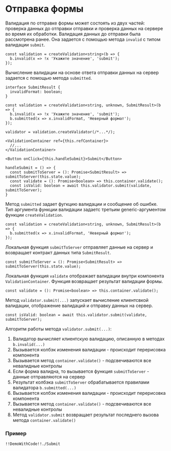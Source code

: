 # Отправка формы

Валидация по отправке формы может состоять из двух частей: проверка данных до отправки отправки и проверка данных на сервере во время их обработки.
Валидация данных до отправки была рассмотрена ранее.
Она задается с помощью метода `invalid` с типом валидации `submit`.

    const validation = createValidation<string>(b => {
      b.invalid(x => !x 'Укажите значение', 'submit');
    });

Вычисление валидации на основе ответа отправки данных на сервер задается с помощью метода `submitted`.

    interface SubmitResult {
      invalidFormat: boolean;
    }

    const validation = createValidation<string, unknown, SubmitResult>(b => {
      b.invalid(x => !x 'Укажите значение', 'submit');
      b.submitted(x => x.invalidFormat, 'Неверный формат');
    });

    validator = validation.createValidator(/*...*/);

    <ValidationContainer ref={this.refContainer}>
      //...
    </ValidationContainer>

    <Button onClick={this.handleSubmit}>Submit</Button>

    handleSubmit = () => {
      const submitToServer = (): Promise<SubmitResult> => submitToServer(this.state.value);
      const validate = (): Promise<boolean> => this.container.validate();
      const isValid: boolean = await this.validator.submit(validate, submitToServer);
    }

Метод `submitted` задает фугкцию валидации и сообщение об ошибке.
Тип аргумента функции валидации задаетс третьим generic-аргументом функции `createValidation`.

    const validation = createValidation<string, unknown, SubmitResult>(b => {
      b.submitted(x => x.invalidFormat, 'Неверный формат');
    });

Локальная функция `submitToServer` отправляет данные на сервер и возвращает контракт данных типа `SubmitResult`.

    const submitToServer = (): Promise<SubmitResult> => submitToServer(this.state.value);

Локальная функция `validate` отображает валидации внутри компонента `ValidationContainer`.
Функция возвращает результат валидации формы.

    const validate = (): Promise<boolean> => this.container.validate();

Метод `validator.submit(...)` запускает вычисление клиентсвкой валидации, отображение валидаций и отправку данных на сервер.

    const isValid: boolean = await this.validator.submit(validate, submitToServer);

Алгоритм работы метода `validator.submit(...)`:

1. Валидатор вычисляет клиентскую валидацию, описанную в методах `b.invalid(...)`
1. Вызывается колбэк изменения валидации - происходит перерисовка компонента
1. Вызывается метод `container.validate()` - подсвечиваются все невалидные контролы
1. Если форма валидна, то вызывается функция `submitToServer` - данные отправляются на сервер
  1. Результат колбэка `submitToServer` обрабатывается правилами валидатора `b.submitted(...)`
  1. Вызывается колбэк изменения валидации - происходит перерисовка компонента
  1. Вызывается метод `container.validate()` - подсвечиваются все невалидные контролы
1. Метод `validator.submit` возвращает результат последнего вызова метода `container.validate()`

### Пример

    !!DemoWithCode!!./Submit
